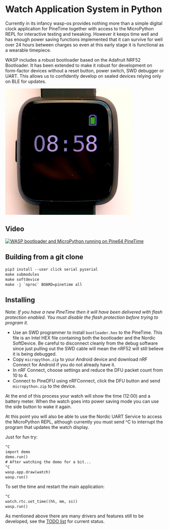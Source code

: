 Watch Application System in Python
==================================

Currently in its infancy wasp-os provides nothing more than a simple
digital clock application for PineTime together with access to the
MicroPython REPL for interactive testing and tweaking. However it
keeps time well and has enough power saving functions implemented
that it can survive for well over 24 hours between charges so even
at this early stage it is functional as a wearable timepiece.

WASP includes a robust bootloader based on the Adafruit NRF52
Bootloader. It has been extended to make it robust for development on
form-factor devices without a reset button, power switch, SWD debugger
or UART. This allows us to confidently develop on sealed devices relying
only on BLE for updates.

![wasp-os digital clock app running on PineTime](res/clock_app.jpg)

Video
-----

[![WASP bootloader and MicroPython running on Pine64 PineTime](https://img.youtube.com/vi/W0CmqOnl4jk/1.jpg)](https://www.youtube.com/watch?v=W0CmqOnl4jk)

Building from a git clone
-------------------------

~~~
pip3 install --user click serial pyserial
make submodules
make softdevice
make -j `nproc` BOARD=pinetime all
~~~

Installing
----------

Note: *If you have a new PineTime then it will have been delivered with
flash protection enabled. You must disable the flash protection before
trying to program it.*

* Use an SWD programmer to install `bootloader.hex` to the PineTime.
  This file is an Intel HEX file containing both the bootloader and
  the Nordic SoftDevice. Be careful to disconnect cleanly from the
  debug software since just pulling out the SWD cable will mean the
  nRF52 will still believe it is being debugged.
* Copy `micropython.zip` to your Android device and download nRF Connect
  for Android if you do not already have it.
* In nRF Connect, choose settings and reduce the DFU packet count from
  10 to 4.
* Connect to PineDFU using nRFConnect, click the DFU button and send
  `micropython.zip` to the device.

At the end of this process your watch will show the time (12:00) and a
battery meter. When the watch goes into power saving mode you can use
the side button to wake it again.

At this point you will also be able to use the Nordic UART Service to
access the MicroPython REPL, although currently you must send ^C to
interrupt the program that updates the watch display.

Just for fun try:

~~~
^C
import demo
demo.run()
# After watching the demo for a bit...
^C
wasp.app.draw(watch)
wasp.run()
~~~

To set the time and restart the main application:

~~~
^C
watch.rtc.set_time((hh, mm, ss))
wasp.run()
~~~

As mentioned above there are many drivers and features still to be
developed, see the [TODO list](todo.md) for current status.
